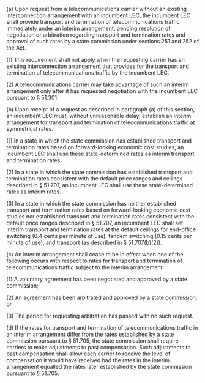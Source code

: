 (a) Upon request from a telecommunications carrier without an existing interconnection arrangement with an incumbent LEC, the incumbent LEC shall provide transport and termination of telecommunications traffic immediately under an interim arrangement, pending resolution of negotiation or arbitration regarding transport and termination rates and approval of such rates by a state commission under sections 251 and 252 of the Act.

(1) This requirement shall not apply when the requesting carrier has an existing interconnection arrangement that provides for the transport and termination of telecommunications traffic by the incumbent LEC.

(2) A telecommunications carrier may take advantage of such an interim arrangement only after it has requested negotiation with the incumbent LEC pursuant to § 51.301.

(b) Upon receipt of a request as described in paragraph (a) of this section, an incumbent LEC must, without unreasonable delay, establish an interim arrangement for transport and termination of telecommunications traffic at symmetrical rates.

(1) In a state in which the state commission has established transport and termination rates based on forward-looking economic cost studies, an incumbent LEC shall use these state-determined rates as interim transport and termination rates.

(2) In a state in which the state commission has established transport and termination rates consistent with the default price ranges and ceilings described in § 51.707, an incumbent LEC shall use these state-determined rates as interim rates.

(3) In a state in which the state commission has neither established transport and termination rates based on forward-looking economic cost studies nor established transport and termination rates consistent with the default price ranges described in § 51.707, an incumbent LEC shall set interim transport and termination rates at the default ceilings for end-office switching (0.4 cents per minute of use), tandem switching (0.15 cents per minute of use), and transport (as described in § 51.707(b)(2)).

(c) An interim arrangement shall cease to be in effect when one of the following occurs with respect to rates for transport and termination of telecommunications traffic subject to the interim arrangement:

(1) A voluntary agreement has been negotiated and approved by a state commission;

(2) An agreement has been arbitrated and approved by a state commission; or

(3) The period for requesting arbitration has passed with no such request.

(d) If the rates for transport and termination of telecommunications traffic in an interim arrangement differ from the rates established by a state commission pursuant to § 51.705, the state commission shall require carriers to make adjustments to past compensation. Such adjustments to past compensation shall allow each carrier to receive the level of compensation it would have received had the rates in the interim arrangement equalled the rates later established by the state commission pursuant to § 51.705.


